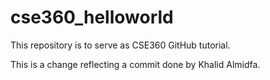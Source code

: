 # cse360_helloworld
This repository is to serve as CSE360 GitHub tutorial.

This is a change reflecting a commit done by Khalid Almidfa.
